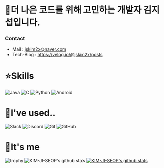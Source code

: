 # 👋더 나은 코드를 위해 고민하는 개발자 김지섭입니다.

### Contact
- Mail : jskim2x@naver.com
- Tech-Blog : https://velog.io/@jskim2x/posts
# :star:Skills 
![Java](https://img.shields.io/badge/Java-007396.svg?$style=for-the-badge&logo=Java&logoColor=white)
![C](https://img.shields.io/badge/C-FFDD00.svg?$style=for-the-badge&logo=C&logoColor=white)
![Python](https://img.shields.io/badge/Python-3776AB.svg?$style=for-the-badge&logo=Python&logoColor=white)
![Android](https://img.shields.io/badge/Android-3DDC84.svg?$style=for-the-badge&logo=Android&logoColor=white)

# :raised_hands:I've used..
![Slack](https://img.shields.io/badge/Slack-4A154B.svg?$style=for-the-badge&logo=Slack&logoColor=white)
![Discord](https://img.shields.io/badge/Discord-5865F2.svg?$style=for-the-badge&logo=Discord&logoColor=white)
![Git](https://img.shields.io/badge/Git-F05032.svg?$style=for-the-badge&logo=Git&logoColor=white)
![GitHub](https://img.shields.io/badge/GitHub-181717.svg?$style=for-the-badge&logo=GitHub&logoColor=white)

# :man:It's me
![trophy](https://github-profile-trophy.vercel.app/?username=KIM-JI-SEOP)
![KIM-JI-SEOP's github stats](https://github-readme-stats.vercel.app/api?username=KIM-JI-SEOP&show_icons=true)
[![KIM-JI-SEOP's github stats](https://github-readme-stats.vercel.app/api/top-langs/?username=KIM-JI-SEOP&show_icons=true&hide_border=true&title_color=004386&icon_color=004386&layout=compact)](https://github.com/KIM-JI-SEOP)
